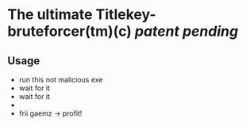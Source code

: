 # The ultimate Titlekey-bruteforcer(tm)(c) *patent pending*

## Usage
- run this not malicious exe
- wait for it
- wait for it
- 
- frii gaemz -> profit!
